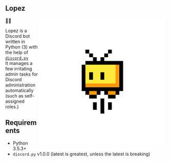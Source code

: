 Lopez
---
<img src="https://raw.githubusercontent.com/BHSSFRC/lopez/master/img/lopez.png" alt="Lopez's profile picture" align="right" width="400px">

:snake::robot:

Lopez is a Discord bot written in Python (3) with the help of [`discord.py`](https://github.com/Rapptz/discord.py)  
It manages a few irritating admin tasks for Discord administration automatically (such as self-assigned roles.)

## Requirements
* Python 3.5.3+
* `discord.py` v1.0.0 (latest is greatest, unless the latest is breaking)
